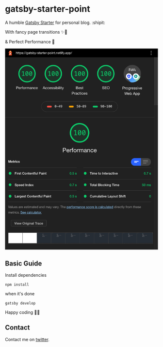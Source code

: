 # gatsby-starter-point

A humble [Gatsby Starter](https://www.gatsbyjs.com/starters/teaware/gatsby-starter-point/) for personal blog. :shipit:

With fancy page transitions ✨💫

& Perfect Performance 💯

![Performance](./src/assets/performance.png)

## Basic Guide

Install dependencies

```
npm install
```

when it's done

```
gatsby develop
```

Happy coding 💅🏻

## Contact

Contact me on [twitter](https://twitter.com/anikijiang).
